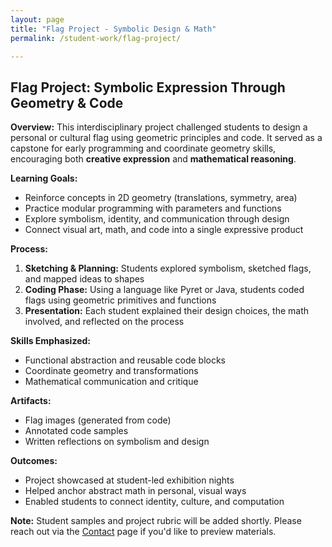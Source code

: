 ```yaml
---
layout: page
title: "Flag Project - Symbolic Design & Math"
permalink: /student-work/flag-project/

---
```


## Flag Project: Symbolic Expression Through Geometry & Code

**Overview:**
This interdisciplinary project challenged students to design a personal or cultural flag using geometric principles and code. It served as a capstone for early programming and coordinate geometry skills, encouraging both **creative expression** and **mathematical reasoning**.

**Learning Goals:**
- Reinforce concepts in 2D geometry (translations, symmetry, area)
- Practice modular programming with parameters and functions
- Explore symbolism, identity, and communication through design
- Connect visual art, math, and code into a single expressive product

**Process:**
1. **Sketching & Planning:** Students explored symbolism, sketched flags, and mapped ideas to shapes
2. **Coding Phase:** Using a language like Pyret or Java, students coded flags using geometric primitives and functions
3. **Presentation:** Each student explained their design choices, the math involved, and reflected on the process

**Skills Emphasized:**
- Functional abstraction and reusable code blocks
- Coordinate geometry and transformations
- Mathematical communication and critique

**Artifacts:**
- Flag images (generated from code)
- Annotated code samples
- Written reflections on symbolism and design

**Outcomes:**
- Project showcased at student-led exhibition nights
- Helped anchor abstract math in personal, visual ways
- Enabled students to connect identity, culture, and computation

**Note:** Student samples and project rubric will be added shortly. Please reach out via the [Contact](/contact/) page if you'd like to preview materials.

